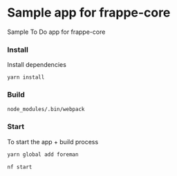 # Sample app for frappe-core

Sample To Do app for frappe-core

### Install

Install dependencies

`yarn install`

### Build

```sh
node_modules/.bin/webpack
```

### Start

To start the app + build process

```sh
yarn global add foreman

nf start
```
